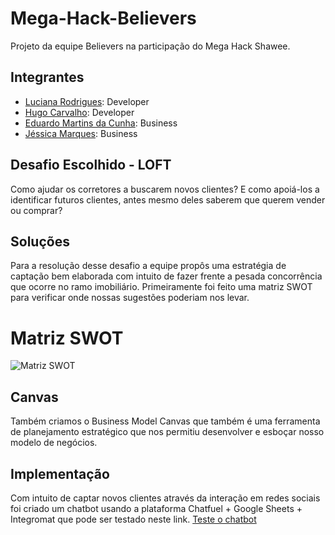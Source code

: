 # Mega-Hack-Believers
Projeto da equipe Believers na participação do Mega Hack Shawee.

## Integrantes
- [Luciana Rodrigues](https://www.linkedin.com/in/luciana-rodrigues-a8451aa3/): Developer
- [Hugo Carvalho](https://www.linkedin.com/in/hcdias): Developer
- [Eduardo Martins da Cunha](https://www.linkedin.com/in/engeduardocunha/): Business
- [Jéssica Marques](https://www.linkedin.com/in/jessica-marques-88b33b69/): Business

## Desafio Escolhido - LOFT
Como ajudar os corretores a buscarem novos clientes? E como apoiá-los a identificar futuros clientes, antes mesmo deles saberem que querem vender ou comprar?

## Soluções
Para a resolução desse desafio a equipe propôs uma estratégia de captação bem elaborada com intuito de fazer frente a pesada concorrência que ocorre no ramo imobiliário. Primeiramente foi feito uma matriz SWOT para verificar onde nossas sugestões poderiam nos levar.

# Matriz SWOT
![Matriz SWOT](https://github.com/believersmegahack/Mega-Hack-Believers/blob/master/swot.png)

## Canvas
Também criamos o Business Model Canvas que também é uma ferramenta de planejamento estratégico que nos permitiu desenvolver e esboçar nosso modelo de negócios.




## Implementação
Com intuito de captar novos clientes através da interação em redes sociais foi criado um chatbot usando a plataforma Chatfuel + Google Sheets + Integromat que pode ser testado neste link. [Teste o chatbot](http://m.me/102730937979971)
